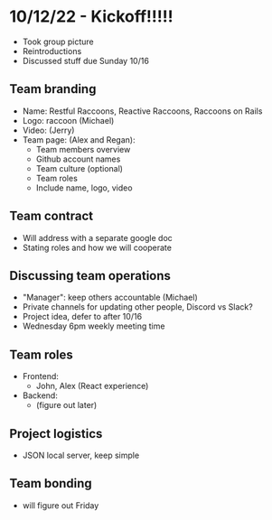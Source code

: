 # 10/12/22 - Kickoff!!!!!
- Took group picture
- Reintroductions
- Discussed stuff due Sunday 10/16

## Team branding
- Name: Restful Raccoons, Reactive Raccoons, Raccoons on Rails
- Logo: raccoon (Michael)
- Video: (Jerry)
- Team page: (Alex and Regan):
  - Team members overview
  - Github account names
  - Team culture (optional)
  - Team roles
  - Include name, logo, video

## Team contract
- Will address with a separate google doc
- Stating roles and how we will cooperate

## Discussing team operations
- "Manager": keep others accountable (Michael)
- Private channels for updating other people, Discord vs Slack?
- Project idea, defer to after 10/16
- Wednesday 6pm weekly meeting time

## Team roles
- Frontend:
  - John, Alex (React experience)
- Backend:
  - (figure out later)

## Project logistics
- JSON local server, keep simple

## Team bonding
- will figure out Friday
